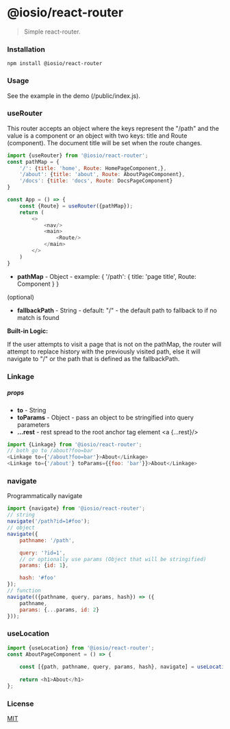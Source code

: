 # @iosio/react-router

> Simple react-router.


### Installation

```
npm install @iosio/react-router
```

### Usage

See the example in the demo (/public/index.js).

### useRouter

This router accepts an object where the keys represent the "/path" and the value is a component or an object with two
keys: title and Route (component). The document title will be set when the route changes.

```js
import {useRouter} from '@iosio/react-router';
const pathMap = {
    '/': {title: 'home', Route: HomePageComponent,},
    '/about': {title: 'about', Route: AboutPageComponent},
    '/docs': {title: 'docs', Route: DocsPageComponent}
}

const App = () => {
    const {Route} = useRouter({pathMap});
    return (
        <>
            <nav/>
            <main>
                <Route/>
            </main>
        </>
    )
}

```

- **pathMap** - Object - example: { '/path': { title: 'page title', Route: Component } }

(optional)

- **fallbackPath** - String - default: "/" - the default path to fallback to if no match is found


**Built-in Logic:**

If the user attempts to visit a page that is not on the pathMap, the router will attempt to replace history with the
previously visited path, else it will navigate to "/" or the path that is defined as the fallbackPath.


### Linkage

##### props

- **to** - String
- **toParams** - Object - pass an object to be stringified into query parameters
- **...rest** - rest spread to the root anchor tag element <a {...rest}/>
```js
import {Linkage} from '@iosio/react-router';
// both go to /about?foo=bar
<Linkage to={'/about?foo=bar'}>About</Linkage>
<Linkage to={'/about'} toParams={{foo: 'bar'}}>About</Linkage>
```

### navigate

Programmatically navigate 

```js
import {navigate} from '@iosio/react-router';
// string
navigate('/path?id=1#foo');
// object
navigate({
    pathname: '/path',

    query: '?id=1',
    // or optionally use params (Object that will be stringified)
    params: {id: 1},

    hash: '#foo'
});
// function
navigate(({pathname, query, params, hash}) => ({
    pathname,
    params: {...params, id: 2}
}));
```

### useLocation

```js
import {useLocation} from '@iosio/react-router';
const AboutPageComponent = () => {
    
    const [{path, pathname, query, params, hash}, navigate] = useLocation();
    
    return <h1>About</h1>
};
```

### License

[MIT](https://choosealicense.com/licenses/mit/)


